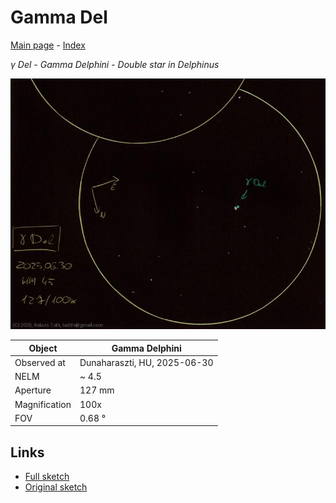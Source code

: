 # Gamma Del

[Main page](../index.md) - [Index](../pages/obj_index.md)

_γ Del_ - _Gamma Delphini_ - _Double star in Delphinus_  

![Gamma Del](../img/gamma-del-20250701.jpg)

Object | Gamma Delphini
-|-
Observed at | Dunaharaszti, HU, 2025-06-30
NELM | ~ 4.5
Aperture | 127 mm
Magnification | 100x
FOV | 0.68 °


## Links

- [Full sketch](../img/m15-gamma-del-20250701.jpg)
- [Original sketch](../scan/20250701_2.jpg)
